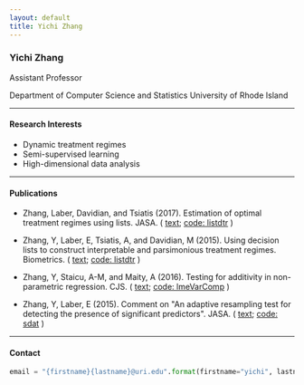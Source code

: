 ```yaml
---
layout: default
title: Yichi Zhang
---
```


### Yichi Zhang

Assistant Professor

Department of Computer Science and Statistics
University of Rhode Island

----------

#### Research Interests
* Dynamic treatment regimes
* Semi-supervised learning
* High-dimensional data analysis

----------

#### Publications
* Zhang, Laber, Davidian, and Tsiatis (2017). 
Estimation of optimal treatment regimes using lists. 
JASA. 
\(
[text](https://www.tandfonline.com/doi/abs/10.1080/01621459.2017.1345743);
[code: listdtr](https://cran.r-project.org/package=listdtr)
\)

* Zhang, Y, Laber, E, Tsiatis, A, and Davidian, M (2015).
Using decision lists to construct interpretable and parsimonious treatment regimes.
Biometrics.
\(
[text](https://onlinelibrary.wiley.com/doi/pdf/10.1111/biom.12354);
[code: listdtr](https://cran.r-project.org/package=listdtr)
\)

* Zhang, Y, Staicu, A-M, and Maity, A (2016).
Testing for additivity in non-parametric regression.
CJS.
\(
[text](https://onlinelibrary.wiley.com/doi/abs/10.1002/cjs.11295);
[code: lmeVarComp](https://cran.r-project.org/package=lmeVarComp)
\)

* Zhang, Y, Laber, E (2015).
Comment on "An adaptive resampling test for detecting the presence of significant predictors".
JASA.
\(
[text](https://www.tandfonline.com/doi/full/10.1080/01621459.2015.1106403);
[code: sdat](https://cran.r-project.org/package=sdat)
\)

----------

#### Contact

```python
email = "{firstname}{lastname}@uri.edu".format(firstname="yichi", lastname="zhang")
```

